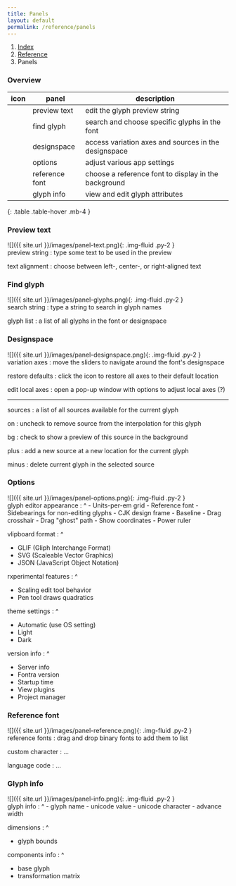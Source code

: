 ```yaml
---
title: Panels
layout: default
permalink: /reference/panels
---
```


<nav aria-label="breadcrumb">
  <ol class="breadcrumb small">
    <li class="breadcrumb-item"><a href="/">Index</a></li>
    <li class="breadcrumb-item"><a href="../reference">Reference</a></li>
    <li class="breadcrumb-item active" aria-current="page">Panels</li>
  </ol>
</nav>

### Overview

| icon | panel             | description                                          |
|------|-------------------|------------------------------------------------------|
|      | preview text      | edit the glyph preview string                        |
|      | find glyph        | search and choose specific glyphs in the font        |
|      | designspace       | access variation axes and sources in the designspace |
|      | options           | adjust various app settings                          |
|      | reference font    | choose a reference font to display in the background |
|      | glyph info        | view and edit glyph attributes                       |
{: .table .table-hover .mb-4 }

### Preview text

<div class='row'>
<div class='col-md' markdown='1'>
![]({{ site.url }}/images/panel-text.png){: .img-fluid .py-2 }
</div>
<div class='col-md' markdown='1'>
preview string
: type some text to be used in the preview

text alignment
: choose between left-, center-, or right-aligned text
</div>
</div>

### Find glyph

<div class='row'>
<div class='col-md' markdown='1'>
![]({{ site.url }}/images/panel-glyphs.png){: .img-fluid .py-2 }
</div>
<div class='col-md' markdown='1'>
search string
: type a string to search in glyph names

glyph list
: a list of all glyphs in the font or designspace
</div>
</div>

### Designspace

<div class='row'>
<div class='col-md' markdown='1'>
![]({{ site.url }}/images/panel-designspace.png){: .img-fluid .py-2 }
</div>
<div class='col-md' markdown='1'>
variation axes
: move the sliders to navigate around the font's designspace 

restore defaults
: click the icon to restore all axes to their default location

edit local axes
: open a pop-up window with options to adjust local axes (?)

- - -

sources
: a list of all sources available for the current glyph

on
: uncheck to remove source from the interpolation for this glyph

bg
: check to show a preview of this source in the background

plus
: add a new source at a new location for the current glyph

minus
: delete current glyph in the selected source 
</div>
</div>

### Options

<div class='row'>
<div class='col-md' markdown='1'>
![]({{ site.url }}/images/panel-options.png){: .img-fluid .py-2 }
</div>
<div class='col-md' markdown='1'>
glyph editor appearance
: ^
  - Units-per-em grid
  - Reference font
  - Sidebearings for non-editing glyphs
  - CJK design frame
  - Baseline
  - Drag crosshair
  - Drag "ghost" path
  - Show coordinates
  - Power ruler

vlipboard format
: ^
  - GLIF (Gliph Interchange Format)
  - SVG (Scaleable Vector Graphics)
  - JSON (JavaScript Object Notation)

rxperimental features
: ^
  - Scaling edit tool behavior
  - Pen tool draws quadratics

theme settings
: ^
  - Automatic (use OS setting)
  - Light
  - Dark

version info
: ^
  - Server info
  - Fontra version
  - Startup time
  - View plugins
  - Project manager

</div>
</div>



### Reference font

<div class='row'>
<div class='col-md' markdown='1'>
![]({{ site.url }}/images/panel-reference.png){: .img-fluid .py-2 }
</div>
<div class='col-md' markdown='1'>
reference fonts
: drag and drop binary fonts to add them to list

custom character
: ...

language code
: ...
</div>
</div>



### Glyph info

<div class='row'>
<div class='col-md' markdown='1'>
![]({{ site.url }}/images/panel-info.png){: .img-fluid .py-2 }
</div>
<div class='col-md' markdown='1'>
glyph info
: ^
  - glyph name
  - unicode value
  - unicode character
  - advance width

dimensions
: ^
  - glyph bounds

components info
: ^
  - base glyph
  - transformation matrix
</div>
</div>